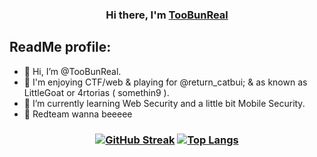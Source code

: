 <h3 align="center">
Hi there, I'm <a href="https://github.com/TooBunReal/" target="_blank" rel="noreferrer">TooBunReal</a>
</h3>

## ReadMe profile:
- 👋 Hi, I’m @TooBunReal.
- 👀 I'm enjoying CTF/web & playing for @return_catbui; & as known as LittleGoat or 4rtorias ( somethin9 ).             
- 🌱 I’m currently learning Web Security and a little bit Mobile Security.
- 💞️ Redteam wanna beeeee
<h3 align="center">
  
[![GitHub Streak](https://streak-stats.demolab.com?user=TooBunReal&theme=radical&border_radius=5&card_height=160)](https://git.io/streak-stats)
[![Top Langs](https://github-readme-stats.vercel.app/api/top-langs/?username=TooBunReal&layout=compact&theme=radical&size_weight=1&count_weight=1&card_width=495&langs_count=7&hide=handlebars,css,scss,html)](https://github.com/TooBunReal)    

</h3>
